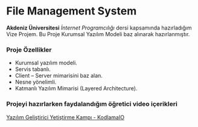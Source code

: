 # File Management System

**Akdeniz Üniversitesi** _İnternet Programcılığı_ dersi kapsamında hazırladığım Vize Projem.
Bu Proje Kurumsal Yazılım Modeli baz alınarak hazırlanmıştır. 
### Proje Özellikler
- Kurumsal yazılım modeli.
- Servis tabanlı.
- Client – Server mimarisini baz alan.
- Nesne yönelimli.
- Katmanlı Yazılım Mimarisi (Layered Architecture).

### Projeyi hazırlarken faydalandığım öğretici video içerikleri
[Yazılım Geliştirici Yetiştirme Kampı - KodlamaIO](https://www.youtube.com/playlist?list=PLqG356ExoxZVN7rC0KmMo0lvECK97VRZg)
